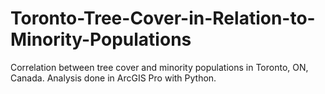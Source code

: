 # Toronto-Tree-Cover-in-Relation-to-Minority-Populations
Correlation between tree cover and minority populations in Toronto, ON, Canada. Analysis done in ArcGIS Pro with Python.
